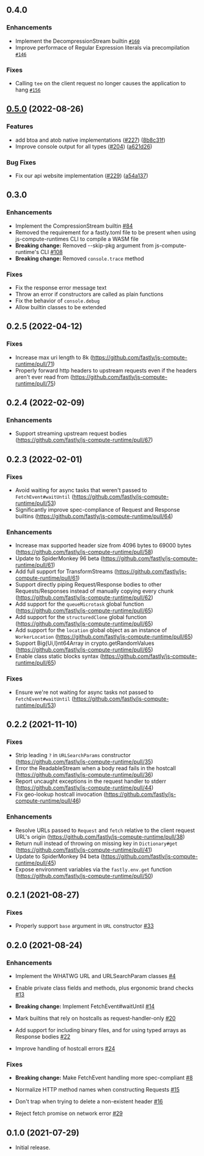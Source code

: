 ## 0.4.0

### Enhancements

- Implement the DecompressionStream builtin [`#160`](https://github.com/fastly/js-compute-runtime/pull/160)
- Improve performace of Regular Expression literals via precompilation [`#146`](https://github.com/fastly/js-compute-runtime/pull/146)

### Fixes

- Calling `tee` on the client request no longer causes the application to hang [`#156`](https://github.com/fastly/js-compute-runtime/pull/156)

## [0.5.0](https://github.com/fastly/js-compute-runtime/compare/js-compute-runtime-v0.4.1...js-compute-runtime-v0.5.0) (2022-08-26)


### Features

* add btoa and atob native implementations ([#227](https://github.com/fastly/js-compute-runtime/issues/227)) ([8b8c31f](https://github.com/fastly/js-compute-runtime/commit/8b8c31fa9ad70337b1060a3242b8e3495ae47df3))
* Improve console output for all types ([#204](https://github.com/fastly/js-compute-runtime/issues/204)) ([a621d26](https://github.com/fastly/js-compute-runtime/commit/a621d26a27ee9ee18b01c5b110a5e74538f671f4))


### Bug Fixes

* Fix our api website implementation ([#229](https://github.com/fastly/js-compute-runtime/issues/229)) ([a54a137](https://github.com/fastly/js-compute-runtime/commit/a54a1371f8a63d1ac11a6f8ecb1d95e6baf96174))

## 0.3.0

### Enhancements

- Implement the CompressionStream builtin
  [#84](https://github.com/fastly/js-compute-runtime/pull/84)
- Removed the requirement for a fastly.toml file to be present when using js-compute-runtimes CLI to compile a WASM file
- **Breaking change:** Removed --skip-pkg argument from js-compute-runtime's CLI
  [#108](https://github.com/fastly/js-compute-runtime/pull/108)
- **Breaking change:** Removed `console.trace` method

### Fixes

- Fix the response error message text
- Throw an error if constructors are called as plain functions
- Fix the behavior of `console.debug`
- Allow builtin classes to be extended

## 0.2.5 (2022-04-12)

### Fixes

* Increase max uri length to 8k (https://github.com/fastly/js-compute-runtime/pull/71)
* Properly forward http headers to upstream requests even if the headers aren't ever read from (https://github.com/fastly/js-compute-runtime/pull/75)

## 0.2.4 (2022-02-09)

### Enhancements

* Support streaming upstream request bodies (https://github.com/fastly/js-compute-runtime/pull/67)

## 0.2.3 (2022-02-01)

### Fixes

* Avoid waiting for async tasks that weren't passed to `FetchEvent#waitUntil` (https://github.com/fastly/js-compute-runtime/pull/53)
* Significantly improve spec-compliance of Request and Response builtins (https://github.com/fastly/js-compute-runtime/pull/64)
### Enhancements

* Increase max supported header size from 4096 bytes to 69000 bytes (https://github.com/fastly/js-compute-runtime/pull/58)
* Update to SpiderMonkey 96 beta (https://github.com/fastly/js-compute-runtime/pull/61)
* Add full support for TransformStreams (https://github.com/fastly/js-compute-runtime/pull/61)
* Support directly piping Request/Response bodies to other Requests/Responses instead of manually copying every chunk (https://github.com/fastly/js-compute-runtime/pull/62)
* Add support for the `queueMicrotask` global function (https://github.com/fastly/js-compute-runtime/pull/65)
* Add support for the `structuredClone` global function (https://github.com/fastly/js-compute-runtime/pull/65)
* Add support for the `location` global object as an instance of `WorkerLocation` (https://github.com/fastly/js-compute-runtime/pull/65)
* Support Big{Ui,I}nt64Array in crypto.getRandomValues (https://github.com/fastly/js-compute-runtime/pull/65)
* Enable class static blocks syntax (https://github.com/fastly/js-compute-runtime/pull/65)

### Fixes

* Ensure we're not waiting for async tasks not passed to `FetchEvent#waitUntil` (https://github.com/fastly/js-compute-runtime/pull/53)

## 0.2.2 (2021-11-10)

### Fixes

* Strip leading `?` in `URLSearchParams` constructor (https://github.com/fastly/js-compute-runtime/pull/35)
* Error the ReadableStream when a body read fails in the hostcall (https://github.com/fastly/js-compute-runtime/pull/36)
* Report uncaught exceptions in the request handler to stderr (https://github.com/fastly/js-compute-runtime/pull/44)
* Fix geo-lookup hostcall invocation (https://github.com/fastly/js-compute-runtime/pull/46)

### Enhancements

* Resolve URLs passed to `Request` and `fetch` relative to the client request URL's origin (https://github.com/fastly/js-compute-runtime/pull/38)
* Return null instead of throwing on missing key in `Dictionary#get` (https://github.com/fastly/js-compute-runtime/pull/41)
* Update to SpiderMonkey 94 beta (https://github.com/fastly/js-compute-runtime/pull/45)
* Expose environment variables via the `fastly.env.get` function (https://github.com/fastly/js-compute-runtime/pull/50)

## 0.2.1 (2021-08-27)

### Fixes

- Properly support `base` argument in `URL` constructor
  [#33](https://github.com/fastly/js-compute-runtime/pull/33)

## 0.2.0 (2021-08-24)

### Enhancements

- Implement the WHATWG URL and URLSearchParam classes
  [#4](https://github.com/fastly/js-compute-runtime/pull/4)

- Enable private class fields and methods, plus ergonomic brand checks
  [#13](https://github.com/fastly/js-compute-runtime/pull/13)

- **Breaking change:** Implement FetchEvent#waitUntil
  [#14](https://github.com/fastly/js-compute-runtime/pull/14)

- Mark builtins that rely on hostcalls as request-handler-only
  [#20](https://github.com/fastly/js-compute-runtime/pull/20)

- Add support for including binary files, and for using typed arrays as Response bodies
  [#22](https://github.com/fastly/js-compute-runtime/pull/22)

- Improve handling of hostcall errors
  [#24](https://github.com/fastly/js-compute-runtime/pull/24)

### Fixes

- **Breaking change:** Make FetchEvent handling more spec-compliant
  [#8](https://github.com/fastly/js-compute-runtime/pull/8)

- Normalize HTTP method names when constructing Requests
  [#15](https://github.com/fastly/js-compute-runtime/pull/15)

- Don't trap when trying to delete a non-existent header
  [#16](https://github.com/fastly/js-compute-runtime/pull/16)

- Reject fetch promise on network error
  [#29](https://github.com/fastly/js-compute-runtime/pull/29)

## 0.1.0 (2021-07-29)

- Initial release.
